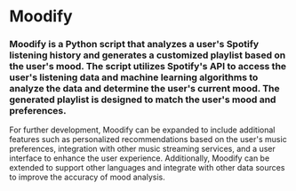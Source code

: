# Moodify

### Moodify is a Python script that analyzes a user's Spotify listening history and generates a customized playlist based on the user's mood. The script utilizes Spotify's API to access the user's listening data and machine learning algorithms to analyze the data and determine the user's current mood. The generated playlist is designed to match the user's mood and preferences.

For further development, Moodify can be expanded to include additional features such as personalized recommendations based on the user's music preferences, integration with other music streaming services, and a user interface to enhance the user experience. Additionally, Moodify can be extended to support other languages and integrate with other data sources to improve the accuracy of mood analysis.



